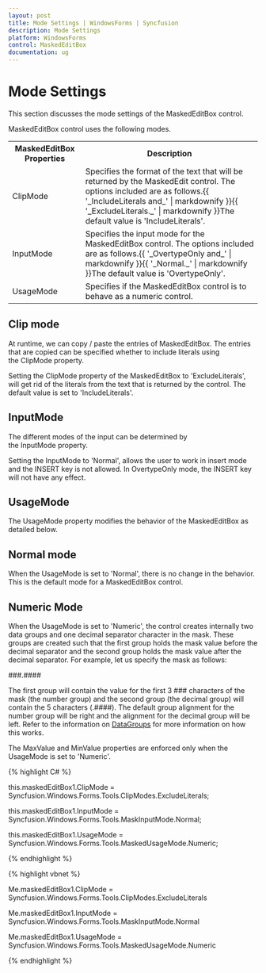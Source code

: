 ```yaml
---
layout: post
title: Mode Settings | WindowsForms | Syncfusion
description: Mode Settings
platform: WindowsForms
control: MaskedEditBox
documentation: ug
--- 
```

# Mode Settings

This section discusses the mode settings of the MaskedEditBox control.

MaskedEditBox control uses the following modes.



<table>
<tr>
<th>
MaskedEditBox Properties</th><th>
Description</th></tr>
<tr>
<td>
ClipMode</td><td>
Specifies the format of the text that will be returned by the MaskedEdit control. The options included are as follows.{{ '_IncludeLiterals and_' | markdownify }}{{ '_ExcludeLiterals._' | markdownify }}The default value is 'IncludeLiterals'.</td></tr>
<tr>
<td>
InputMode</td><td>
Specifies the input mode for the MaskedEditBox control. The options included are as follows.{{ '_OvertypeOnly and_' | markdownify }}{{ '_Normal._' | markdownify }}The default value is 'OvertypeOnly'.</td></tr>
<tr>
<td>
UsageMode</td><td>
Specifies if the MaskedEditBox control is to behave as a numeric control.</td></tr>
</table>

## Clip mode

At runtime, we can copy / paste the entries of MaskedEditBox. The entries that are copied can be specified whether to include literals using the ClipMode property.

Setting the ClipMode property of the MaskedEditBox to 'ExcludeLiterals', will get rid of the literals from the text that is returned by the control. The default value is set to 'IncludeLiterals'.

## InputMode

The different modes of the input can be determined by the InputMode property.

Setting the InputMode to 'Normal', allows the user to work in insert mode and the INSERT key is not allowed. In OvertypeOnly mode, the INSERT key will not have any effect.

## UsageMode

The UsageMode property modifies the behavior of the MaskedEditBox as detailed below.

## Normal mode

When the UsageMode is set to 'Normal', there is no change in the behavior. This is the default mode for a MaskedEditBox control.

## Numeric Mode

When the UsageMode is set to 'Numeric', the control creates internally two data groups and one decimal separator character in the mask. These groups are created such that the first group holds the mask value before the decimal separator and the second group holds the mask value after the decimal separator. For example, let us specify the mask as follows:

###.####

The first group will contain the value for the first 3 ### characters of the mask (the number group) and the second group (the decimal group) will contain the 5 characters (.####). The default group alignment for the number group will be right and the alignment for the decimal group will be left. Refer to the information on [DataGroups](/windowsforms/introduction/overview) for more information on how this works.

The MaxValue and MinValue properties are enforced only when the UsageMode is set to 'Numeric'.

{% highlight C# %}  

this.maskedEditBox1.ClipMode = Syncfusion.Windows.Forms.Tools.ClipModes.ExcludeLiterals;

this.maskedEditBox1.InputMode = Syncfusion.Windows.Forms.Tools.MaskInputMode.Normal;

this.maskedEditBox1.UsageMode = Syncfusion.Windows.Forms.Tools.MaskedUsageMode.Numeric;

{% endhighlight %}



{% highlight vbnet %} 

Me.maskedEditBox1.ClipMode = Syncfusion.Windows.Forms.Tools.ClipModes.ExcludeLiterals

Me.maskedEditBox1.InputMode = Syncfusion.Windows.Forms.Tools.MaskInputMode.Normal

Me.maskedEditBox1.UsageMode = Syncfusion.Windows.Forms.Tools.MaskedUsageMode.Numeric

{% endhighlight %}
